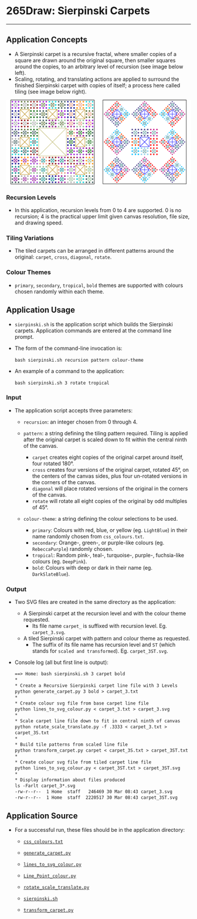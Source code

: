 #	265Draw: Sierpinski Carpets

---
##	Application Concepts

*	A Sierpinski carpet is a recursive fractal, where smaller copies of a square are drawn around the original square, then smaller squares around the copies, to an arbitrary level of recursion (see image below left).
*	Scaling, rotating, and translating actions are applied to surround the finished Sierpinski carpet with copies of itself; a process here called tiling (see image below right).

![Example Carpets](carpets.png "Three levels of recursion on left; Two levels of recursion with rotate tiling on right.")

###	Recursion Levels
*	In this application, recursion levels from 0 to 4 are supported. 0 is no recursion; 4 is the practical upper limit given canvas resolution, file size, and drawing speed.

###	Tiling Variations
*	The tiled carpets can be arranged in different patterns around the original: `carpet`, `cross`, `diagonal`, `rotate`.

### Colour Themes
*	`primary`, `secondary`, `tropical`, `bold` themes are supported with colours chosen randomly within each theme.

##	Application Usage

*	`sierpinski.sh` is the application script which builds the Sierpinski carpets. Application commands are entered at the command line prompt.

*	The form of the command-line invocation is:

	`bash sierpinski.sh recursion pattern colour-theme`

*	An example of a command to the application:

	`bash sierpinski.sh 3 rotate tropical`
	
###	Input

* The application script accepts three parameters:

	*	`recursion`: an integer chosen from 0 through 4.

	*	`pattern`: a string defining the tiling pattern required. Tiling is applied after the original carpet is scaled down to fit within the central ninth of the canvas.
		*	`carpet` creates eight copies of the original carpet around itself, four rotated 180°.
		*	`cross` creates four versions of the original carpet, rotated 45°, on the centers of the canvas sides, plus four un-rotated versions in the corners of the canvas.
		*	`diagonal` will place rotated versions of the original in the corners of the canvas.
		*	`rotate` will rotate all eight copies of the original by odd multiples of 45°.
				
	*	`colour-theme`: a string defining the colour selections to be used.
		*	`primary`: Colours with red, blue, or yellow (eg. `LightBlue`) in their name randomly chosen from `css_colours.txt`.
		*	`secondary`: Orange-, green-, or purple-like colours (eg. `RebeccaPurple`) randomly chosen.
		*	`tropical`: Random pink-, teal-, turquoise-, purple-, fuchsia-like colours (eg. `DeepPink`).
		*	`bold`: Colours with deep or dark in their name (eg. `DarkSlateBlue`).

###	Output
	
*	Two SVG files are created in the same directory as the application:
	*	A Sierpinski carpet at the recursion level and with the colour theme requested.
		*	Its file name `carpet_` is suffixed with recursion level. Eg. `carpet_3.svg`.
	*	A tiled Sierpinski carpet with pattern and colour theme as requested.
		*	The suffix of its file name has recursion level and `ST` (which stands for `scaled and transformed`). Eg. `carpet_3ST.svg`.
		
*	Console log (all but first line is output):

		==> Home: bash sierpinski.sh 3 carpet bold
		*
		* Create a Recursive Sierpinski carpet line file with 3 Levels
		python generate_carpet.py 3 bold > carpet_3.txt
		*
		* Create colour svg file from base carpet line file
		python lines_to_svg_colour.py < carpet_3.txt > carpet_3.svg
		*
		* Scale carpet line file down to fit in central ninth of canvas
		python rotate_scale_translate.py -f .3333 < carpet_3.txt > carpet_3S.txt
		*
		* Build tile patterns from scaled line file
		python transform_carpet.py carpet < carpet_3S.txt > carpet_3ST.txt
		*
		* Create colour svg file from tiled carpet line file
		python lines_to_svg_colour.py < carpet_3ST.txt > carpet_3ST.svg
		*
		* Display information about files produced
		ls -Farlt carpet_3*.svg
		-rw-r--r--  1 Home  staff   246469 30 Mar 08:43 carpet_3.svg
		-rw-r--r--  1 Home  staff  2220517 30 Mar 08:43 carpet_3ST.svg

##	Application Source

*	For a successful run, these files should be in the application directory:

	*	[`css_colours.txt`](https://github.com/jhollandUVic/265Draw/blob/master/css_colours.txt)
	
	*	[`generate_carpet.py`](https://github.com/jhollandUVic/265Draw/blob/master/generate_carpet.py)
	
	*	[`lines_to_svg_colour.py`](https://github.com/jhollandUVic/265Draw/blob/master/lines_to_svg_colour.py)
	
	*	[`Line_Point_colour.py`](https://github.com/jhollandUVic/265Draw/blob/master/Line_Point_colour.py)
	
	*	[`rotate_scale_translate.py`](https://github.com/jhollandUVic/265Draw/blob/master/rotate_scale_translate.py)
	
	*	[`sierpinski.sh`](https://github.com/jhollandUVic/265Draw/blob/master/sierpinski.sh)
	
	*	[`transform_carpet.py`](https://github.com/jhollandUVic/265Draw/blob/master/transform_carpet.py)

